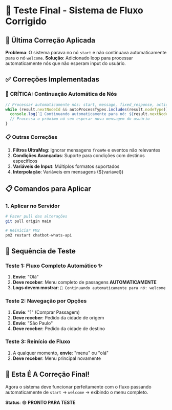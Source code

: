 # 🧪 Teste Final - Sistema de Fluxo Corrigido

## 🔧 Última Correção Aplicada
**Problema**: O sistema parava no nó `start` e não continuava automaticamente para o nó `welcome`.
**Solução**: Adicionado loop para processar automaticamente nós que não esperam input do usuário.

## ✅ Correções Implementadas

### 🚀 **CRÍTICA: Continuação Automática de Nós**
```javascript
// Processar automaticamente nós: start, message, fixed_response, action, ai_response
while (result.nextNodeId && autoProcessTypes.includes(result.nodeType)) {
  console.log(`🔄 Continuando automaticamente para nó: ${result.nextNodeId}`);
  // Processa o próximo nó sem esperar nova mensagem do usuário
}
```

### 📋 Outras Correções
1. **Filtros UltraMsg**: Ignorar mensagens `fromMe` e eventos não relevantes
2. **Condições Avançadas**: Suporte para condições com destinos específicos  
3. **Variáveis de Input**: Múltiplos formatos suportados
4. **Interpolação**: Variáveis em mensagens (${variavel})

## 📋 Comandos para Aplicar

### 1. Aplicar no Servidor
```bash
# Fazer pull das alterações
git pull origin main

# Reiniciar PM2
pm2 restart chatbot-whats-api
```

## 🧪 Sequência de Teste

### Teste 1: Fluxo Completo Automático ✨
1. **Envie**: "Olá" 
2. **Deve receber**: Menu completo de passagens **AUTOMATICAMENTE**
3. **Logs devem mostrar**: `🔄 Continuando automaticamente para nó: welcome`

### Teste 2: Navegação por Opções
1. **Envie**: "1" (Comprar Passagem)
2. **Deve receber**: Pedido da cidade de origem
3. **Envie**: "São Paulo"
4. **Deve receber**: Pedido da cidade de destino

### Teste 3: Reinício de Fluxo
1. A qualquer momento, **envie**: "menu" ou "olá"
2. **Deve receber**: Menu principal novamente

## 🎯 **Esta É A Correção Final!**

Agora o sistema deve funcionar perfeitamente com o fluxo passando automaticamente de `start` → `welcome` → exibindo o menu completo.

**Status**: 🟢 **PRONTO PARA TESTE** 